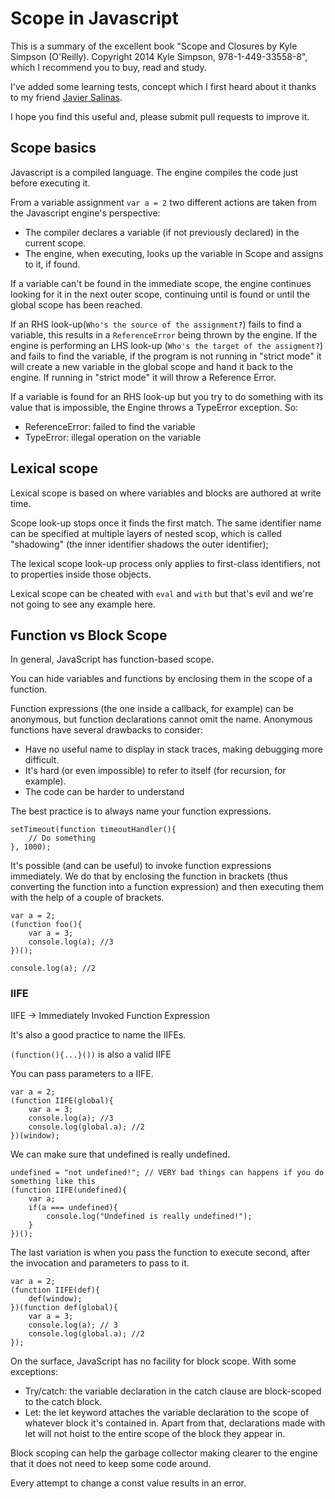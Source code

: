 # Scope in Javascript

This is a summary of the excellent book "Scope and Closures by Kyle Simpson (O'Reilly). Copyright 2014 Kyle Simpson, 978-1-449-33558-8", which I recommend you to buy, read and study.

I've added some learning tests, concept which I first heard about it thanks to my friend [Javier Salinas](https://github.com/mustaine).

I hope you find this useful and, please submit pull requests to improve it.

## Scope basics

Javascript is a compiled language. The engine compiles the code just before executing it.

From a variable assignment `var a = 2` two different actions are taken from the Javascript engine's perspective:
 - The compiler declares a variable (if not previously declared) in the current scope.
 - The engine, when executing, looks up the variable in Scope and assigns to it, if found.

If a variable can't be found in the immediate scope, the engine continues looking for it in the next outer scope, continuing until is found or until the global scope has been reached.

If an RHS look-up(`Who's the source of the assignment?`) fails to find a variable, this results in a `ReferenceError` being thrown by the engine. If the engine is performing an LHS look-up (`Who's the target of the assigment?`) and fails to find the variable, if the program is not running in "strict mode" it will create a new variable in the global scope and hand it back to the engine. If running in "strict mode" it will throw a Reference Error.

If a variable is found for an RHS look-up but you try to do something with its value that is impossible, the Engine throws a TypeError exception. So:
 - ReferenceError: failed to find the variable
 - TypeError: illegal operation on the variable

## Lexical scope

Lexical scope is based on where variables and blocks are authored at write time.

Scope look-up stops once it finds the first match. The same identifier name can be specified at multiple layers of nested scop, which is called "shadowing" (the inner identifier shadows the outer identifier);

The lexical scope look-up process only applies to first-class identifiers, not to properties inside those objects.

Lexical scope can be cheated with `eval` and `with` but that's evil and we're not going to see any example here.

## Function vs Block Scope

In general, JavaScript has function-based scope.

You can hide variables and functions by enclosing them in the scope of a function.

Function expressions (the one inside a callback, for example) can be anonymous, but function declarations cannot omit the name. Anonymous functions have several drawbacks to consider:
 - Have no useful name to display in stack traces, making debugging more difficult.
 - It's hard (or even impossible) to refer to itself (for recursion, for example).
 - The code can be harder to understand

The best practice is to always name your function expressions.

```
setTimeout(function timeoutHandler(){
    // Do something
}, 1000);
```

It's possible (and can be useful) to invoke function expressions immediately. We do that by enclosing the function in brackets (thus converting the function into a function expression) and then executing them with the help of a couple of brackets.

```
var a = 2;
(function foo(){
    var a = 3;
    console.log(a); //3
})();

console.log(a); //2
```

### IIFE
IIFE -> Immediately Invoked Function Expression

It's also a good practice to name the IIFEs.

`(function(){...}())` is also a valid IIFE

You can pass parameters to a IIFE.

```
var a = 2;
(function IIFE(global){
    var a = 3;
    console.log(a); //3
    console.log(global.a); //2
})(window);
```

We can make sure that undefined is really undefined.

```
undefined = "not undefined!"; // VERY bad things can happens if you do something like this
(function IIFE(undefined){
    var a;
    if(a === undefined){
        console.log("Undefined is really undefined!");
    }
})();
```

The last variation is when you pass the function to execute second, after the invocation and parameters to pass to it.

```
var a = 2;
(function IIFE(def){
    def(window);
})(function def(global){
    var a = 3;
    console.log(a); // 3
    console.log(global.a); //2
});
```
 
On the surface, JavaScript has no facility for block scope. With some exceptions:
 - Try/catch: the variable declaration in the catch clause are block-scoped to the catch block.
 - Let: the let keyword attaches the variable declaration to the scope of whatever block it's contained in. Apart from that, declarations made with let will not hoist to the entire scope of the block they appear in.

Block scoping can help the garbage collector making clearer to the engine that it does not need to keep some code around.

Every attempt to change a const value results in an error.
